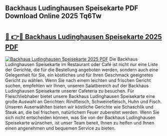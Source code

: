 ## Backhaus Ludinghausen Speisekarte PDF Download Online 2025 Tq6Tw

# <h2><a href="http://gc5h26.nevu.top/?p=Backhaus+Ludinghausen+Speisekarte">🔗 👉🔴 Backhaus Ludinghausen Speisekarte 2025 PDF</a></h2>

[![Backhaus Ludinghausen Speisekarte 2025 PDF](https://i.imgur.com/dBaPXMq.png)](http://gc5h26.nevu.top/?p=Backhaus+Ludinghausen+Speisekarte)
Die Backhaus Ludinghausen Speisekarte im Restaurant oder Café ist nicht nur eine Liste der Gerichte, die für die Bestellung angeboten werden, sondern auch eine Gelegenheit für Sie, ein köstliches und für Ihren Geschmack geeignetes Gericht zu wählen. Wenn Sie nach einem leichten und frischen Gericht suchen, empfehlen wir Ihnen, unseren Salatbereich auf der Backhaus Ludinghausen Speisekarte unserer Cafeteria zu besuchen. Für Fleischliebhaber bietet unsere Backhaus Ludinghausen Speisekarte eine große Auswahl an Gerichten: Rindfleisch, Schweinefleisch, Huhn und Fisch. Unseren Auserwählten bieten wir köstliche Gerichte wie Schaschlik und Steak an, die bei frischem, natürlichem Feuer zubereitet werden. Wenn Sie sich nicht entscheiden können, was Sie von der Backhaus Ludinghausen Speisekarte wünschen, ist unser Team bereit, Ihnen zu helfen und Ihnen einen angenehmen und bequemen Service zu bieten.

